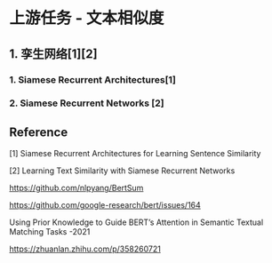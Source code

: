 # 上游任务 - 文本相似度



## 1. 孪生网络[1][2]

### 1. **Siamese Recurrent Architectures**[1]











### 2. Siamese Recurrent Networks [2]







## Reference

[1] Siamese Recurrent Architectures for Learning Sentence Similarity

[2] Learning Text Similarity with Siamese Recurrent Networks

https://github.com/nlpyang/BertSum

https://github.com/google-research/bert/issues/164

Using Prior Knowledge to Guide BERT’s Attention in Semantic Textual Matching Tasks  -2021



https://zhuanlan.zhihu.com/p/358260721